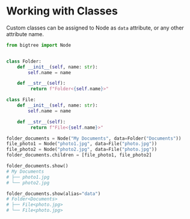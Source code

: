 # Working with Classes

Custom classes can be assigned to Node as `data` attribute, or any other attribute name.

```python
from bigtree import Node


class Folder:
    def __init__(self, name: str):
        self.name = name

    def __str__(self):
         return f"Folder<{self.name}>"

class File:
    def __init__(self, name: str):
        self.name = name

    def __str__(self):
         return f"File<{self.name}>"

folder_documents = Node("My Documents", data=Folder("Documents"))
file_photo1 = Node("photo1.jpg", data=File("photo.jpg"))
file_photo2 = Node("photo2.jpg", data=File("photo.jpg"))
folder_documents.children = [file_photo1, file_photo2]

folder_documents.show()
# My Documents
# ├── photo1.jpg
# └── photo2.jpg

folder_documents.show(alias="data")
# Folder<Documents>
# ├── File<photo.jpg>
# └── File<photo.jpg>
```
